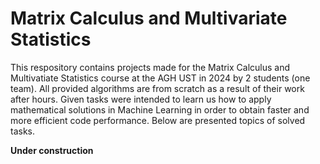 # Matrix Calculus and Multivariate Statistics
This respository contains projects made for the Matrix Calculus and Multivatiate Statistics course at the AGH UST in 2024 by 2 students (one team).
All provided algorithms are from scratch as a result of their work after hours. Given tasks were intended to learn us how to apply mathematical solutions
in Machine Learning in order to obtain faster and more efficient code performance. Below are presented topics of solved tasks.

**Under construction**
